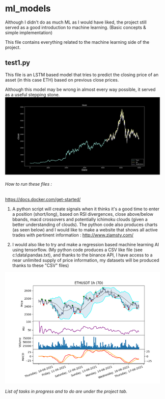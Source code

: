 # **ml_models**
Although I didn't do as much ML as I would have liked, the project still served as a good introduction to machine learning. (Basic concepts & simple implementation)

This file contains everything related to the machine learning side of the project.

## test1.py
This file is an LSTM based model that tries to predict the closing price of an asset (in this case ETH) based on previous close prices.

Although this model may be wrong in almost every way possible, it served as a useful stepping stone.
![most recent chart](https://github.com/tindll/MMS/blob/main/ml_models/model_plot.png)

###### How to run these files :
https://docs.docker.com/get-started/


1) A python script will create signals when it thinks it's a good time to enter a position (short/long), based on RSI divergences, close above/below bbands, macd crossovers and potentially ichimoku clouds (given a better understanding of clouds).
The python code also produces charts (as seen below) and I would like to make a website that shows all active trades with pertinent information : http://www.zjamsty.com/

2) I would also like to try and make a regression based machine learning AI using tensorflow. (My python code produces a CSV like file (see c:\data\pandas.txt), and thanks to the binance API, I have access to a near unlimited supply of price information, my datasets will be produced thanks to these "CSV" files)

![most recent chart](https://github.com/tindll/mms/blob/main/chart.png)



*List of tasks in progress and to do are under the project tab.*
